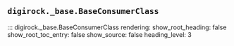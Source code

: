 ## `digirock._base.BaseConsumerClass`
::: digirock._base.BaseConsumerClass
    rendering:
      show_root_heading: false
      show_root_toc_entry: false
      show_source: false
      heading_level: 3

